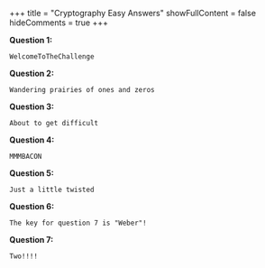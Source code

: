 +++
title = "Cryptography Easy Answers"
showFullContent = false
hideComments = true
+++

**Question 1:**

    WelcomeToTheChallenge

**Question 2:**

    Wandering prairies of ones and zeros

**Question 3:**

    About to get difficult

**Question 4:**

    MMMBACON

**Question 5:**

    Just a little twisted

**Question 6:**

    The key for question 7 is "Weber"!

**Question 7:**

    Two!!!!
